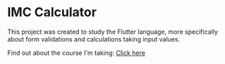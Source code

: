 # IMC Calculator

This project was created to study the Flutter language, more specifically about form validations and calculations taking input values.

Find out about the course I'm taking: [Click here](https://www.udemy.com/course/curso-completo-flutter-app-android-ios/)